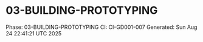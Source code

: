 # 03-BUILDING-PROTOTYPING
Phase: 03-BUILDING-PROTOTYPING
CI: CI-GD001-007
Generated: Sun Aug 24 22:41:21 UTC 2025
